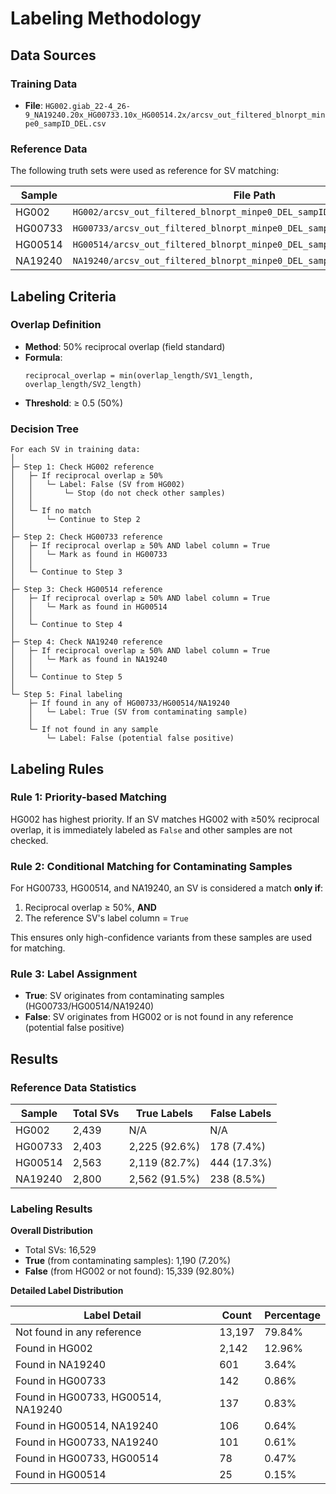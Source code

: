 # Labeling Methodology

## Data Sources

### Training Data
- **File**: `HG002.giab_22-4_26-9_NA19240.20x_HG00733.10x_HG00514.2x/arcsv_out_filtered_blnorpt_minpe0_sampID_DEL.csv`


### Reference Data
The following truth sets were used as reference for SV matching:

| Sample | File Path |
|--------|-----------|
| HG002 | `HG002/arcsv_out_filtered_blnorpt_minpe0_DEL_sampID_HG002.csv` |
| HG00733 | `HG00733/arcsv_out_filtered_blnorpt_minpe0_DEL_sampID_TKprec_HG00733.csv` |
| HG00514 | `HG00514/arcsv_out_filtered_blnorpt_minpe0_DEL_sampID_TKprec_HG00514.csv` |
| NA19240 | `NA19240/arcsv_out_filtered_blnorpt_minpe0_DEL_sampID_TKprec_NA19240.csv` |


## Labeling Criteria

### Overlap Definition
- **Method**: 50% reciprocal overlap (field standard)
- **Formula**: 
  ```
  reciprocal_overlap = min(overlap_length/SV1_length, overlap_length/SV2_length)
  ```
- **Threshold**: ≥ 0.5 (50%)

### Decision Tree

```
For each SV in training data:
│
├─ Step 1: Check HG002 reference
│   ├─ If reciprocal overlap ≥ 50%
│   │   └─ Label: False (SV from HG002)
│   │       └─ Stop (do not check other samples)
│   │
│   └─ If no match
│       └─ Continue to Step 2
│
├─ Step 2: Check HG00733 reference
│   ├─ If reciprocal overlap ≥ 50% AND label column = True
│   │   └─ Mark as found in HG00733
│   │
│   └─ Continue to Step 3
│
├─ Step 3: Check HG00514 reference
│   ├─ If reciprocal overlap ≥ 50% AND label column = True
│   │   └─ Mark as found in HG00514
│   │
│   └─ Continue to Step 4
│
├─ Step 4: Check NA19240 reference
│   ├─ If reciprocal overlap ≥ 50% AND label column = True
│   │   └─ Mark as found in NA19240
│   │
│   └─ Continue to Step 5
│
└─ Step 5: Final labeling
    ├─ If found in any of HG00733/HG00514/NA19240
    │   └─ Label: True (SV from contaminating sample)
    │
    └─ If not found in any sample
        └─ Label: False (potential false positive)
```


## Labeling Rules

### Rule 1: Priority-based Matching
HG002 has highest priority. If an SV matches HG002 with ≥50% reciprocal overlap, it is immediately labeled as `False` and other samples are not checked.

### Rule 2: Conditional Matching for Contaminating Samples
For HG00733, HG00514, and NA19240, an SV is considered a match **only if**:
1. Reciprocal overlap ≥ 50%, **AND**
2. The reference SV's label column = `True`

This ensures only high-confidence variants from these samples are used for matching.

### Rule 3: Label Assignment
- **True**: SV originates from contaminating samples (HG00733/HG00514/NA19240)
- **False**: SV originates from HG002 or is not found in any reference (potential false positive)


## Results

### Reference Data Statistics

| Sample | Total SVs | True Labels | False Labels |
|--------|-----------|-------------|--------------|
| HG002 | 2,439 | N/A | N/A |
| HG00733 | 2,403 | 2,225 (92.6%) | 178 (7.4%) |
| HG00514 | 2,563 | 2,119 (82.7%) | 444 (17.3%) |
| NA19240 | 2,800 | 2,562 (91.5%) | 238 (8.5%) |


### Labeling Results

**Overall Distribution**
- Total SVs: 16,529
- **True** (from contaminating samples): 1,190 (7.20%)
- **False** (from HG002 or not found): 15,339 (92.80%)

**Detailed Label Distribution**

| Label Detail | Count | Percentage |
|-------------|--------|------------|
| Not found in any reference | 13,197 | 79.84% |
| Found in HG002 | 2,142 | 12.96% |
| Found in NA19240 | 601 | 3.64% |
| Found in HG00733 | 142 | 0.86% |
| Found in HG00733, HG00514, NA19240 | 137 | 0.83% |
| Found in HG00514, NA19240 | 106 | 0.64% |
| Found in HG00733, NA19240 | 101 | 0.61% |
| Found in HG00733, HG00514 | 78 | 0.47% |
| Found in HG00514 | 25 | 0.15% |
